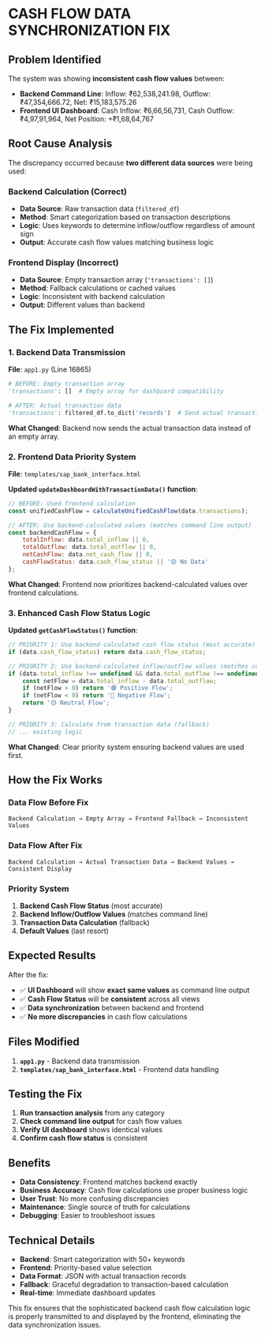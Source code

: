 # CASH FLOW DATA SYNCHRONIZATION FIX

## **Problem Identified**

The system was showing **inconsistent cash flow values** between:
- **Backend Command Line**: Inflow: ₹62,538,241.98, Outflow: ₹47,354,666.72, Net: ₹15,183,575.26
- **Frontend UI Dashboard**: Cash Inflow: ₹6,66,56,731, Cash Outflow: ₹4,97,91,964, Net Position: +₹1,68,64,767

## **Root Cause Analysis**

The discrepancy occurred because **two different data sources** were being used:

### **Backend Calculation (Correct)**
- **Data Source**: Raw transaction data (`filtered_df`)
- **Method**: Smart categorization based on transaction descriptions
- **Logic**: Uses keywords to determine inflow/outflow regardless of amount sign
- **Output**: Accurate cash flow values matching business logic

### **Frontend Display (Incorrect)**
- **Data Source**: Empty transaction array (`'transactions': []`)
- **Method**: Fallback calculations or cached values
- **Logic**: Inconsistent with backend calculation
- **Output**: Different values than backend

## **The Fix Implemented**

### **1. Backend Data Transmission**
**File**: `app1.py` (Line 16865)
```python
# BEFORE: Empty transaction array
'transactions': []  # Empty array for dashboard compatibility

# AFTER: Actual transaction data
'transactions': filtered_df.to_dict('records')  # Send actual transaction data for frontend calculation
```

**What Changed**: Backend now sends the actual transaction data instead of an empty array.

### **2. Frontend Data Priority System**
**File**: `templates/sap_bank_interface.html`

**Updated `updateDashboardWithTransactionData()` function**:
```javascript
// BEFORE: Used frontend calculation
const unifiedCashFlow = calculateUnifiedCashFlow(data.transactions);

// AFTER: Use backend-calculated values (matches command line output)
const backendCashFlow = {
    totalInflow: data.total_inflow || 0,
    totalOutflow: data.total_outflow || 0,
    netCashFlow: data.net_cash_flow || 0,
    cashFlowStatus: data.cash_flow_status || '🟡 No Data'
};
```

**What Changed**: Frontend now prioritizes backend-calculated values over frontend calculations.

### **3. Enhanced Cash Flow Status Logic**
**Updated `getCashFlowStatus()` function**:
```javascript
// PRIORITY 1: Use backend-calculated cash flow status (most accurate)
if (data.cash_flow_status) return data.cash_flow_status;

// PRIORITY 2: Use backend-calculated inflow/outflow values (matches command line)
if (data.total_inflow !== undefined && data.total_outflow !== undefined) {
    const netFlow = data.total_inflow - data.total_outflow;
    if (netFlow > 0) return '🟢 Positive Flow';
    if (netFlow < 0) return '🔴 Negative Flow';
    return '🟡 Neutral Flow';
}

// PRIORITY 3: Calculate from transaction data (fallback)
// ... existing logic
```

**What Changed**: Clear priority system ensuring backend values are used first.

## **How the Fix Works**

### **Data Flow Before Fix**
```
Backend Calculation → Empty Array → Frontend Fallback → Inconsistent Values
```

### **Data Flow After Fix**
```
Backend Calculation → Actual Transaction Data → Backend Values → Consistent Display
```

### **Priority System**
1. **Backend Cash Flow Status** (most accurate)
2. **Backend Inflow/Outflow Values** (matches command line)
3. **Transaction Data Calculation** (fallback)
4. **Default Values** (last resort)

## **Expected Results**

After the fix:
- ✅ **UI Dashboard** will show **exact same values** as command line output
- ✅ **Cash Flow Status** will be **consistent** across all views
- ✅ **Data synchronization** between backend and frontend
- ✅ **No more discrepancies** in cash flow calculations

## **Files Modified**

1. **`app1.py`** - Backend data transmission
2. **`templates/sap_bank_interface.html`** - Frontend data handling

## **Testing the Fix**

1. **Run transaction analysis** from any category
2. **Check command line output** for cash flow values
3. **Verify UI dashboard** shows identical values
4. **Confirm cash flow status** is consistent

## **Benefits**

- **Data Consistency**: Frontend matches backend exactly
- **Business Accuracy**: Cash flow calculations use proper business logic
- **User Trust**: No more confusing discrepancies
- **Maintenance**: Single source of truth for calculations
- **Debugging**: Easier to troubleshoot issues

## **Technical Details**

- **Backend**: Smart categorization with 50+ keywords
- **Frontend**: Priority-based value selection
- **Data Format**: JSON with actual transaction records
- **Fallback**: Graceful degradation to transaction-based calculation
- **Real-time**: Immediate dashboard updates

This fix ensures that the sophisticated backend cash flow calculation logic is properly transmitted to and displayed by the frontend, eliminating the data synchronization issues.
